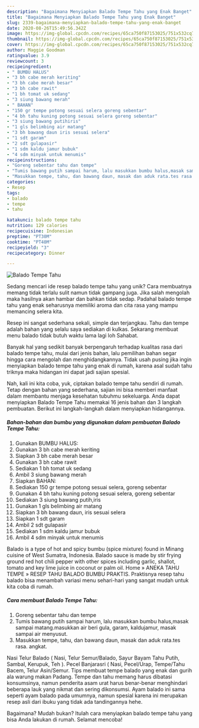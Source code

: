 ```yaml
---
description: "Bagaimana Menyiapkan Balado Tempe Tahu yang Enak Banget"
title: "Bagaimana Menyiapkan Balado Tempe Tahu yang Enak Banget"
slug: 2339-bagaimana-menyiapkan-balado-tempe-tahu-yang-enak-banget
date: 2020-08-26T15:49:56.342Z
image: https://img-global.cpcdn.com/recipes/65ca750f87153025/751x532cq70/balado-tempe-tahu-foto-resep-utama.jpg
thumbnail: https://img-global.cpcdn.com/recipes/65ca750f87153025/751x532cq70/balado-tempe-tahu-foto-resep-utama.jpg
cover: https://img-global.cpcdn.com/recipes/65ca750f87153025/751x532cq70/balado-tempe-tahu-foto-resep-utama.jpg
author: Maggie Goodman
ratingvalue: 3.9
reviewcount: 3
recipeingredient:
- " BUMBU HALUS"
- "3 bh cabe merah keriting"
- "3 bh cabe merah besar"
- "3 bh cabe rawit"
- "1 bh tomat uk sedang"
- "3 siung bawang merah"
- " BAHAN"
- "150 gr tempe potong sesuai selera goreng sebentar"
- "4 bh tahu kuning potong sesuai selera goreng sebentar"
- "3 siung bawang putihiris"
- "1 gls belimbing air matang"
- "3 bh bawang daun iris sesuai selera"
- "1 sdt garam"
- "2 sdt gulapasir"
- "1 sdm kaldu jamur bubuk"
- "4 sdm minyak untuk menumis"
recipeinstructions:
- "Goreng sebentar tahu dan tempe"
- "Tumis bawang putih sampai harum, lalu masukkan bumbu halus,masak sampai matang.masukkan air beri gula, garam, kaldujamur, masak sampai air menyusut."
- "Masukkan tempe, tahu, dan bawang daun, masak dan aduk rata.tes rasa. angkat."
categories:
- Resep
tags:
- balado
- tempe
- tahu

katakunci: balado tempe tahu 
nutrition: 129 calories
recipecuisine: Indonesian
preptime: "PT30M"
cooktime: "PT40M"
recipeyield: "3"
recipecategory: Dinner

---
```



![Balado Tempe Tahu](https://img-global.cpcdn.com/recipes/65ca750f87153025/751x532cq70/balado-tempe-tahu-foto-resep-utama.jpg)

Sedang mencari ide resep balado tempe tahu yang unik? Cara membuatnya memang tidak terlalu sulit namun tidak gampang juga. Jika salah mengolah maka hasilnya akan hambar dan bahkan tidak sedap. Padahal balado tempe tahu yang enak seharusnya memiliki aroma dan cita rasa yang mampu memancing selera kita.

Resep ini sangat sederhana sekali, simple dan terjangkau. Tahu dan tempe adalah bahan yang selalu saya sediakan di kulkas. Sekarang membuat menu balado tidak butuh waktu lama lagi loh Sahabat.

Banyak hal yang sedikit banyak berpengaruh terhadap kualitas rasa dari balado tempe tahu, mulai dari jenis bahan, lalu pemilihan bahan segar hingga cara mengolah dan menghidangkannya. Tidak usah pusing jika ingin menyiapkan balado tempe tahu yang enak di rumah, karena asal sudah tahu triknya maka hidangan ini dapat jadi sajian spesial.


Nah, kali ini kita coba, yuk, ciptakan balado tempe tahu sendiri di rumah. Tetap dengan bahan yang sederhana, sajian ini bisa memberi manfaat dalam membantu menjaga kesehatan tubuhmu sekeluarga. Anda dapat menyiapkan Balado Tempe Tahu memakai 16 jenis bahan dan 3 langkah pembuatan. Berikut ini langkah-langkah dalam menyiapkan hidangannya.

<!--inarticleads1-->

##### Bahan-bahan dan bumbu yang digunakan dalam pembuatan Balado Tempe Tahu:

1. Gunakan  BUMBU HALUS:
1. Gunakan 3 bh cabe merah keriting
1. Siapkan 3 bh cabe merah besar
1. Gunakan 3 bh cabe rawit
1. Sediakan 1 bh tomat uk sedang
1. Ambil 3 siung bawang merah
1. Siapkan  BAHAN:
1. Sediakan 150 gr tempe potong sesuai selera, goreng sebentar
1. Gunakan 4 bh tahu kuning potong sesuai selera, goreng sebentar
1. Sediakan 3 siung bawang putih,iris
1. Gunakan 1 gls belimbing air matang
1. Siapkan 3 bh bawang daun, iris sesuai selera
1. Siapkan 1 sdt garam
1. Ambil 2 sdt gulapasir
1. Sediakan 1 sdm kaldu jamur bubuk
1. Ambil 4 sdm minyak untuk menumis


Balado is a type of hot and spicy bumbu (spice mixture) found in Minang cuisine of West Sumatra, Indonesia. Balado sauce is made by stir frying ground red hot chili pepper with other spices including garlic, shallot, tomato and key lime juice in coconut or palm oil. Home » ANEKA TAHU TEMPE » RESEP TAHU BALADO BUMBU PRAKTIS. Praktisnya resep tahu balado bisa menambah variasi menu sehari-hari yang sangat mudah untuk kita coba di rumah. 

<!--inarticleads2-->

##### Cara membuat Balado Tempe Tahu:

1. Goreng sebentar tahu dan tempe
1. Tumis bawang putih sampai harum, lalu masukkan bumbu halus,masak sampai matang.masukkan air beri gula, garam, kaldujamur, masak sampai air menyusut.
1. Masukkan tempe, tahu, dan bawang daun, masak dan aduk rata.tes rasa. angkat.


Nasi Telur Balado ( Nasi, Telur Semur/Balado, Sayur Bayam Tahu Putih, Sambal, Kerupuk, Teh ). Pecel Banjarasri ( Nasi, Pecel/Urap, Tempe/Tahu Bacem, Telur Asin/Semur. Tips membuat tempe balado yang enak dan gurih ala warung makan Padang. Tempe dan tahu memang harus dibatasi konsumsinya, namun penderita asam urat harus benar-benar menghindari beberapa lauk yang nikmat dan sering dikonsumsi. Ayam balado ini sama seperti ayam balado pada umumnya, namun spesial karena ini merupakan resep asli dari ibuku yang tidak ada tandingannya hehe. 

Bagaimana? Mudah bukan? Itulah cara menyiapkan balado tempe tahu yang bisa Anda lakukan di rumah. Selamat mencoba!
